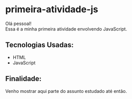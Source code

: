 # primeira-atividade-js

Olá pessoal!
<br>
Essa é a minha primeira atividade envolvendo JavaScript.

## Tecnologias Usadas:
- HTML
- JavaScript

## Finalidade:

Venho mostrar aqui parte do assunto estudado até então.